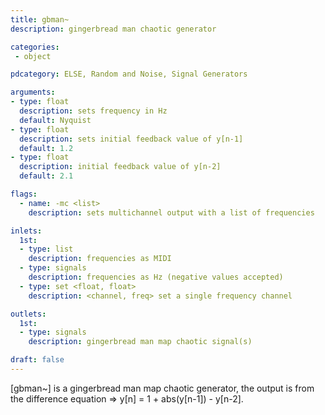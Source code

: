 ```yaml
---
title: gbman~
description: gingerbread man chaotic generator

categories:
 - object

pdcategory: ELSE, Random and Noise, Signal Generators

arguments:
- type: float
  description: sets frequency in Hz
  default: Nyquist
- type: float
  description: sets initial feedback value of y[n-1]
  default: 1.2
- type: float
  description: initial feedback value of y[n-2]
  default: 2.1

flags:
  - name: -mc <list>
    description: sets multichannel output with a list of frequencies

inlets:
  1st:
  - type: list
    description: frequencies as MIDI
  - type: signals
    description: frequencies as Hz (negative values accepted)
  - type: set <float, float>
    description: <channel, freq> set a single frequency channel

outlets:
  1st:
  - type: signals
    description: gingerbread man map chaotic signal(s)

draft: false
---
```


[gbman~] is a gingerbread man map chaotic generator, the output is from the difference equation => y[n] = 1 + abs(y[n-1]) - y[n-2].
